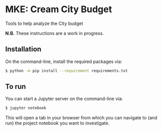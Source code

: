 # MKE: Cream City Budget

Tools to help analyze the City budget

**N.B.** These instructions are a work in progress.

## Installation

On the command-line, install the required packages via:

```bash
$ python -m pip install --requirement requirements.txt
```

## To run

You can start a Jupyter server on the command-line via:

```bash
$ jupyter notebook
```

This will open a tab in your browser from which you can navigate to (and run)
the project notebook you want to investigate.
